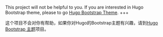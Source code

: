 This project will not be helpful to you. If you are interested in Hugo Bootstrap theme, please to go [Hugo Bootstrap Theme](https://github.com/jfeng45/hugoBootstrap).
+++

这个项目不会对你有帮助，如果你对Hugo的Bootstrap主题有兴趣，请到[Hugo Bootstrap 主题](https://github.com/jfeng45/hugoBootstrap/blob/master/README.zh.md)项目。 
